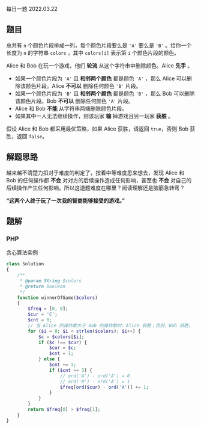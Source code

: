 每日一题 2022.03.22

## 题目

总共有 `n` 个颜色片段排成一列，每个颜色片段要么是 `'A'` 要么是 `'B'` 。给你一个长度为 `n` 的字符串 `colors` ，其中 `colors[i]` 表示第 `i` 个颜色片段的颜色。

Alice 和 Bob 在玩一个游戏，他们 **轮流** 从这个字符串中删除颜色。Alice **先手** 。

- 如果一个颜色片段为 `'A'` 且 **相邻两个颜色** 都是颜色 `'A'` ，那么 Alice 可以删除该颜色片段。Alice **不可以** 删除任何颜色 `'B'` 片段。
- 如果一个颜色片段为 `'B'` 且 **相邻两个颜色** 都是颜色 `'B'` ，那么 Bob 可以删除该颜色片段。Bob **不可以** 删除任何颜色 `'A'` 片段。
- Alice 和 Bob **不能** 从字符串两端删除颜色片段。
- 如果其中一人无法继续操作，则该玩家 **输** 掉游戏且另一玩家 **获胜** 。

假设 Alice 和 Bob 都采用最优策略，如果 Alice 获胜，请返回 `true`，否则 Bob 获胜，返回 `false`。

## 解题思路

越来越不清楚力扣对于难度的判定了，按着中等难度思来想去，发现 Alice 和 Bob 的任何操作都 **不会** 对对方的后续操作造成任何影响，甚至也 **不会** 对自己的后续操作产生任何影响。所以这道题难度在哪里？阅读理解还是脑筋急转弯？

**“这两个人终于玩了一次我的智商能够接受的游戏。”**

## 题解

### PHP

贪心算法实例

```PHP
class Solution 
{
    /**
     * @param String $colors
     * @return Boolean
     */
    function winnerOfGame($colors)
    {
        $freq = [0, 0];
        $cur = 'C';
        $cnt = 0;
        // 当 Alice 的操作数大于 Bob 的操作数时，Alice 获胜；否则，Bob 获胜。
        for ($i = 0; $i < strlen($colors); $i++) {
            $c = $colors[$i];
            if ($c !== $cur) {
                $cur = $c;
                $cnt = 1;
            } else {
                $cnt += 1;
                if ($cnt >= 3) {
                    // ord('A') - ord('A') = 0
                    // ord('B') - ord('A') = 1
                    $freq[ord($cur) - ord('A')] += 1;
                }
            }
        }
        return $freq[0] > $freq[1];
    }
}
```


